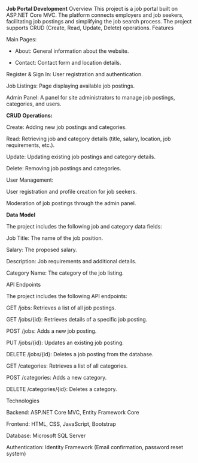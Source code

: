 **Job Portal Development**
Overview
This project is a job portal built on ASP.NET Core MVC. The platform connects employers and job seekers, facilitating job postings and simplifying the job search process. The project supports CRUD (Create, Read, Update, Delete) operations.
Features

Main Pages:
- About: General information about the website.

- Contact: Contact form and location details.

Register & Sign In: User registration and authentication.

Job Listings: Page displaying available job postings.

Admin Panel: A panel for site administrators to manage job postings, categories, and users.

**CRUD Operations:**

Create: Adding new job postings and categories.

Read: Retrieving job and category details (title, salary, location, job requirements, etc.).

Update: Updating existing job postings and category details.

Delete: Removing job postings and categories.

User Management:

User registration and profile creation for job seekers.

Moderation of job postings through the admin panel.

**Data Model**

The project includes the following job and category data fields:

Job Title: The name of the job position.

Salary: The proposed salary.

Description: Job requirements and additional details.

Category Name: The category of the job listing.

API Endpoints

The project includes the following API endpoints:

GET /jobs: Retrieves a list of all job postings.

GET /jobs/{id}: Retrieves details of a specific job posting.

POST /jobs: Adds a new job posting.

PUT /jobs/{id}: Updates an existing job posting.

DELETE /jobs/{id}: Deletes a job posting from the database.

GET /categories: Retrieves a list of all categories.

POST /categories: Adds a new category.

DELETE /categories/{id}: Deletes a category.

Technologies

Backend: ASP.NET Core MVC, Entity Framework Core

Frontend: HTML, CSS, JavaScript, Bootstrap

Database: Microsoft SQL Server

Authentication: Identity Framework (Email confirmation, password reset system)

